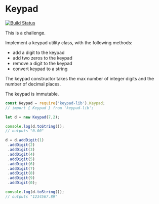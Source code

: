 # Keypad

[![Build Status](https://travis-ci.com/asmeikal/keypad-lib.svg?branch=master)](https://travis-ci.com/asmeikal/keypad-lib)

This is a challenge.

Implement a keypad utility class, with the following methods:

* add a digit to the keypad
* add two zeros to the keypad
* remove a digit to the keypad
* convert keypad to a string

The keypad constructor takes the max number of integer digits and the number of decimal places.

The keypad is immutable.

```typescript
const Keypad = require('keypad-lib').Keypad;
// import { Keypad } from 'keypad-lib';

let d = new Keypad(7,2);

console.log(d.toString());
// outputs "0.00"

d = d.addDigit(1)
 .addDigit(2)
 .addDigit(3)
 .addDigit(4)
 .addDigit(5)
 .addDigit(6)
 .addDigit(7)
 .addDigit(8)
 .addDigit(9)
 .addDigit(0);

console.log(d.toString());
// outputs "1234567.89"
```

